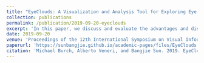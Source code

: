 ```yaml
---
title: "EyeClouds: A Visualization and Analysis Tool for Exploring Eye Movement Data"
collection: publications
permalink: /publication/2019-09-20-eyeclouds
excerpt: 'In this paper, we discuss and evaluate the advantages and disadvantages of several techniques to visualize and analyze eye movement data tracked and recorded from public transport map viewers in a formerly conducted eye tracking experiment. Such techniques include heat maps and gaze stripes. To overcome the disadvantages and improve the effectiveness of those techniques, we present a viable solution that makes use of existing techniques such as heat maps and gaze stripes, as well as attention clouds which are inspired by the general concept of word clouds. We also develop a web application with interactive attention clouds, named the EyeCloud, to put theory into practice. The main objective of this paper is to help public transport map designers and producers gain feedback and insights on how the current design of the map can be further improved, by leveraging on the visualization tool. In addition, this visualization tool, the EyeCloud, can be easily extended to many other purposes with various types of data. It could be possibly applied to entertainment industries, for instance, to track the attention of the film audiences in order to improve the advertisements.'
date: 2019-09-20
venue: 'Proceedings of the 12th International Symposium on Visual Information Communication and Interaction'
paperurl: 'https://sunbangjie.github.io/academic-pages/files/EyeClouds.pdf'
citation: 'Michael Burch, Alberto Veneri, and Bangjie Sun. 2019. EyeClouds: A Visualization and Analysis Tool for Exploring Eye Movement Data. In Proceedings of the 12th International Symposium on Visual Information Communication and Interaction (VINCI'2019). Association for Computing Machinery, New York, NY, USA, Article 8, 1–8. DOI:https://doi-org.libproxy1.nus.edu.sg/10.1145/3356422.3356423'
---
```

